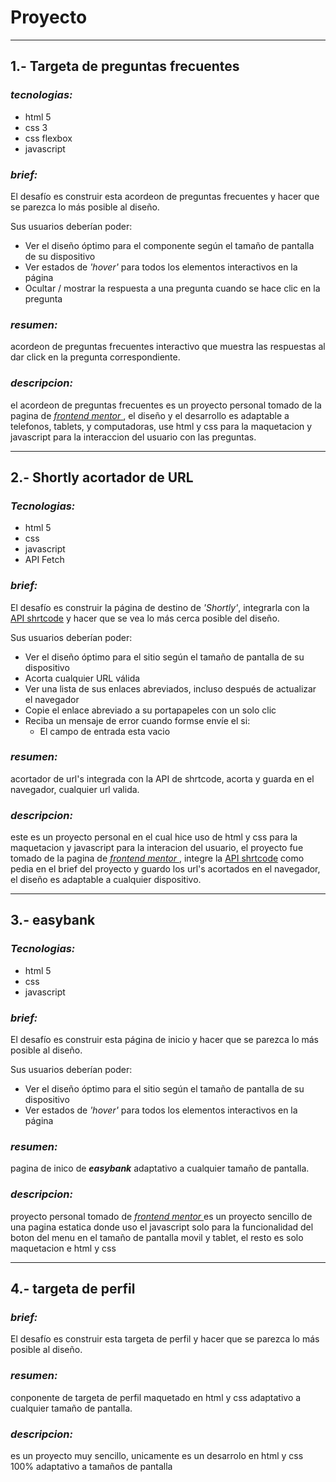 **Proyecto**
=========
***
## **1.- Targeta de preguntas frecuentes**

### **_tecnologias:_**

* html 5
* css 3
* css flexbox
* javascript

### **_brief:_**

El desafío es construir esta acordeon de preguntas frecuentes y hacer que se parezca lo más posible al diseño.

Sus usuarios deberían poder:
* Ver el diseño óptimo para el componente según el tamaño de pantalla de su dispositivo
* Ver estados de _'hover'_ para todos los elementos interactivos en la página
* Ocultar / mostrar la respuesta a una pregunta cuando se hace clic en la pregunta

### **_resumen:_**

acordeon de preguntas frecuentes interactivo que muestra las respuestas al dar click en la pregunta correspondiente.

### **_descripcion:_**

el acordeon de preguntas frecuentes es un proyecto personal tomado de la pagina de [ _frontend mentor_ ](frontendmentor.io), el diseño y el desarrollo es adaptable a telefonos, tablets, y computadoras, use html y css para la maquetacion y javascript para la interaccion del usuario con las preguntas.

***

## **2.- Shortly acortador de URL**

### **_Tecnologias:_**

* html 5
* css
* javascript
* API Fetch

### **_brief:_**

El desafío es construir la página de destino de _'Shortly'_, integrarla con la [API shrtcode](app.shrtco.de) y hacer que se vea lo más cerca posible del diseño.

Sus usuarios deberían poder:

* Ver el diseño óptimo para el sitio según el tamaño de pantalla de su dispositivo
* Acorta cualquier URL válida
* Ver una lista de sus enlaces abreviados, incluso después de actualizar el navegador
* Copie el enlace abreviado a su portapapeles con un solo clic
* Reciba un mensaje de error cuando formse envíe el si:
  * El campo de entrada esta vacio

### **_resumen:_**

acortador de url's integrada con la API de shrtcode, acorta y guarda en el navegador, cualquier url valida.

### **_descripcion:_**

este es un proyecto personal en el cual hice uso de html y css para la maquetacion y javascript para la interacion del usuario, el proyecto fue tomado de la pagina de [ _frontend mentor_ ](frontendmentor.io), integre la [API shrtcode](app.shrtco.de) como pedia en el brief del proyecto y guardo los url's acortados en el navegador, el diseño es adaptable a cualquier dispositivo.

***

## **3.- easybank**

### **_Tecnologias:_**

* html 5
* css
* javascript

### **_brief:_**

El desafío es construir esta página de inicio y hacer que se parezca lo más posible al diseño.

Sus usuarios deberían poder:

* Ver el diseño óptimo para el sitio según el tamaño de pantalla de su dispositivo
* Ver estados de _'hover'_ para todos los elementos interactivos en la página

### **_resumen:_**

pagina de inico de **_easybank_** adaptativo a cualquier tamaño de pantalla.

### **_descripcion:_**

proyecto personal tomado de [ _frontend mentor_ ](frontendmentor.io) es un proyecto sencillo de una pagina estatica donde uso el javascript solo para la funcionalidad del boton del menu en el tamaño de pantalla movil y tablet, el resto es solo maquetacion e html y css

***

## **4.- targeta de perfil**

### **_brief:_**

El desafío es construir esta targeta de perfil y hacer que se parezca lo más posible al diseño.

### **_resumen:_**

conponente de targeta de perfil maquetado en html y css adaptativo a cualquier tamaño de pantalla.

### **_descripcion:_**

es un proyecto muy sencillo, unicamente es un desarrolo en html y css 100% adaptativo a tamaños de pantalla